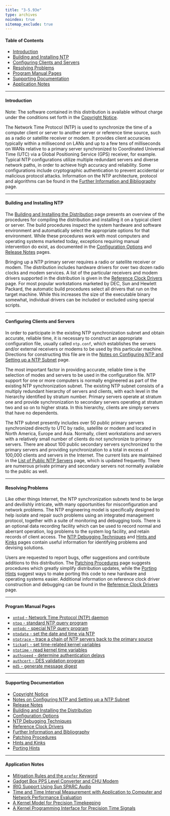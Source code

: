 ```yaml
---
title: "3-5.93e"
type: archives
noindex: true 
sitemap_exclude: true
---
```


#### Table of Contents

*  [Introduction](/documentation/3-5.93e/#introduction)
*  [Building and Installing NTP](/documentation/3-5.93e/#building-and-installing-ntp)
*  [Configuring Clients and Servers](/documentation/3-5.93e/#configuring-clients-and-servers)
*  [Resolving Problems](/documentation/3-5.93e/#resolving-problems)
*  [Program Manual Pages](/documentation/3-5.93e/#program-manual-pages)
*  [Supporting Documentation](/documentation/3-5.93e/#supporting-documentation)
*  [Application Notes](/documentation/3-5.93e/#application-notes)

* * *

#### Introduction

Note: The software contained in this distribution is available without charge under the conditions set forth in the [Copyright Notice](/documentation/3-5.93e/copyright/).

The Network Time Protocol (NTP) is used to synchronize the time of a computer client or server to another server or reference time source, such as a radio or satellite receiver or modem. It provides client accuracies typically within a millisecond on LANs and up to a few tens of milliseconds on WANs relative to a primary server synchronized to Coordinated Universal Time (UTC) via a Global Positioning Service (GPS) receiver, for example. Typical NTP configurations utilize multiple redundant servers and diverse network paths, in order to achieve high accuracy and reliability. Some configurations include cryptographic authentication to prevent accidental or malicious protocol attacks. Information on the NTP architecture, protocol and algorithms can be found in the [Further Information and Bibliography](/documentation/3-5.93e/biblio/) page.

* * *

#### Building and Installing NTP

The [Building and Installing the Distribution](/documentation/3-5.93e/build/) page presents an overview of the procedures for compiling the distribution and installing it on a typical client or server. The build procedures inspect the system hardware and software environment and automatically select the appropriate options for that environment. While these procedures work with most computers and operating systems marketed today, exceptions requiring manual intervention do exist, as documented in the [Configuration Options](/documentation/3-5.93e/config/) and [Release Notes](/documentation/3-5.93e/release/) pages.

Bringing up a NTP primary server requires a radio or satellite receiver or modem. The distribution includes hardware drivers for over two dozen radio clocks and modem services. A list of the particular receivers and modem drivers supported in the distribution is given in the [Reference Clock Drivers](/documentation/3-5.93e/refclock/) page. For most popular workstations marketed by DEC, Sun and Hewlett Packard, the automatic build procedures select all drivers that run on the target machine. While this increases the size of the executable binary somewhat, individual drivers can be included or excluded using special scripts.

* * *

#### Configuring Clients and Servers

In order to participate in the existing NTP synchronization subnet and obtain accurate, reliable time, it is necessary to construct an appropriate configuration file, usually called <code>ntp.conf</code>, which establishes the servers and/or external receivers or modems to be used by this particular machine. Directions for constructing this file are in the [Notes on Configuring NTP and Setting up a NTP Subnet](/documentation/3-5.93e/notes/) page.

The most important factor in providing accurate, reliable time is the selection of modes and servers to be used in the configuration file. NTP support for one or more computers is normally engineered as part of the existing NTP synchronization subnet. The existing NTP subnet consists of a multiply redundant hierarchy of servers and clients, with each level in the hierarchy identified by stratum number. Primary servers operate at stratum one and provide synchronization to secondary servers operating at stratum two and so on to higher strata. In this hierarchy, clients are simply servers that have no dependents.

The NTP subnet presently includes over 50 public primary servers synchronized directly to UTC by radio, satellite or modem and located in North America, Europe and Asia. Normally, client workstations and servers with a relatively small number of clients do not synchronize to primary servers. There are about 100 public secondary servers synchronized to the primary servers and providing synchronization to a total in excess of 100,000 clients and servers in the Internet. The current lists are maintained in the [List of Public NTP Servers](https://support.ntp.org/Servers) page, which is updated frequently. There are numerous private primary and secondary servers not normally available to the public as well.

* * *

#### Resolving Problems

Like other things Internet, the NTP synchronization subnets tend to be large and devilishly intricate, with many opportunities for misconfiguration and network problems. The NTP engineering model is specifically designed to help isolate and repair such problems using an integrated management protocol, together with a suite of monitoring and debugging tools. There is an optional data recording facility which can be used to record normal and aberrant operation, log problems to the system log facility, and retain records of client access. The [NTP Debugging Techniques](/documentation/3-5.93e/debug/) and [Hints and Kinks](/documentation/3-5.93e/hints/) pages contain useful information for identifying problems and devising solutions.

Users are requested to report bugs, offer suggestions and contribute additions to this distribution. The [Patching Procedures](/documentation/3-5.93e/patches/) page suggests procedures which greatly simplify distribution updates, while the [Porting Hints](/documentation/3-5.93e/porting/) suggest ways to make porting this code to new hardware and operating systems easier. Additional information on reference clock driver construction and debugging can be found in the [Reference Clock Drivers](/documentation/3-5.93e/refclock/) page.

* * *

#### Program Manual Pages

* [<code>xntpd</code> - Network Time Protocol (NTP) daemon](/documentation/3-5.93e/xntpd/)  
* [<code>ntpq</code> - standard NTP query program](/documentation/3-5.93e/ntpq/)  
* [<code>xntpdc</code> - special NTP query program](/documentation/3-5.93e/xntpdc/)  
* [<code>ntpdate</code> - set the date and time via NTP](/documentation/3-5.93e/ntpdate/)  
* [<code>ntptrace</code> - trace a chain of NTP servers back to the primary source](/documentation/3-5.93e/ntptrace/)  
* [<code>tickadj</code> - set time-related kernel variables](/documentation/3-5.93e/tickadj/)  
* [<code>ntptime</code> - read kernel time variables](/documentation/3-5.93e/ntptime/)  
* [<code>authspeed</code> - determine authentication delays](/documentation/3-5.93e/authspeed/)  
* [<code>authcert</code> - DES validation program](/documentation/3-5.93e/authcert/)  
* [<code>md5</code> - generate message digest](/documentation/3-5.93e/md5cert/)

* * *

#### Supporting Documentation

* [Copyright Notice](/documentation/3-5.93e/copyright/)  
* [Notes on Configuring NTP and Setting up a NTP Subnet](/documentation/3-5.93e/notes/)  
* [Release Notes](/documentation/3-5.93e/release/)  
* [Building and Installing the Distribution](/documentation/3-5.93e/build/)  
* [Configuration Options](/documentation/3-5.93e/config/)  
* [NTP Debugging Techniques](/documentation/3-5.93e/debug/)  
* [Reference Clock Drivers](/documentation/3-5.93e/refclock/)  
* [Further Information and Bibliography](/documentation/3-5.93e/biblio/)  
* [Patching Procedures](/documentation/3-5.93e/patches/)  
* [Hints and Kinks](/documentation/3-5.93e/hints/)  
* [Porting Hints](/documentation/3-5.93e/porting/)

* * *

#### Application Notes

* [Mitigation Rules and the <code>prefer</code> Keyword](/documentation/3-5.93e/prefer/)  
* [Gadget Box PPS Level Converter and CHU Modem](/documentation/3-5.93e/gadget/)  
* [IRIG Support Using Sun SPARC Audio](/documentation/3-5.93e/irig/)  
* [Time and Time Interval Measurement with Application to Computer and Network Performance Evaluation](/documentation/3-5.93e/measure/)  
* [A Kernel Model for Precision Timekeeping](/documentation/3-5.93e/kern/)  
* [A Kernel Programming Interface for Precision Time Signals](/documentation/3-5.93e/kernpps/)
